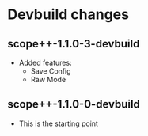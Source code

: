 # Devbuild  changes

## scope++-1.1.0-3-devbuild
  - Added features:
    - Save Config
    - Raw Mode

## scope++-1.1.0-0-devbuild
  - This is the starting point
